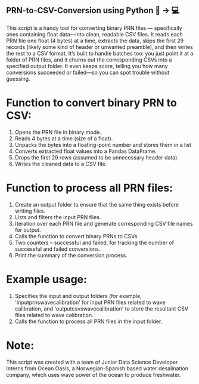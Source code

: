 ## PRN-to-CSV-Conversion using Python 📜 -> 💻
This script is a handy tool for converting binary PRN files — specifically ones containing float data—into clean, readable CSV files. It reads each PRN file one float (4 bytes) at a time, extracts the data, skips the first 29 records (likely some kind of header or unwanted preamble), and then writes the rest to a CSV format. It’s built to handle batches too: you just point it at a folder of PRN files, and it churns out the corresponding CSVs into a specified output folder. It even keeps score, telling you how many conversions succeeded or failed—so you can spot trouble without guessing.

# Function to convert binary PRN to CSV:
  1. Opens the PRN file in binary mode.
  2. Reads 4 bytes at a time (size of a float).
  3. Unpacks the bytes into a floating-point number and stores them in a list
  4. Converts extracted float values into a Pandas DataFrame.
  5. Drops the first 29 rows (assumed to be unnecessary header data).
  6. Writes the cleaned data to a CSV file.

# Function to process all PRN files:
1. Create an output folder to ensure that the same thing exists before writing files.
2. Lists and filters the input PRN files.
3. Iteration over each PRN file and generate corresponding CSV file names for output.
4. Calls the function to convert binary PRNs to CSVs
5. Two counters – successful and failed, for tracking the number of successful and failed conversions.
6. Print the summary of the conversion process.

# Example usage:
1. Specifies the input and output folders (for example, 'inputprnswavecalibration' for input PRN files related to wave calibration, and 'outputcsvswavecalibration' to store the resultant CSV files related to wave calibration.
2. Calls the function to process all PRN files in the input folder.

# Note:
This script was created with a team of Junior Data Science Developer Interns from Ocean Oasis, a Norwegian-Spanish based water desalination company, which uses wave power of the ocean to produce freshwater.
